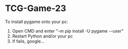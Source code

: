 # TCG-Game-23

To install pygame onto your pc:

1. Open CMD and enter "-m pip install -U pygame --user"
2. Restart Python and/or your pc
3. If fails, google...
